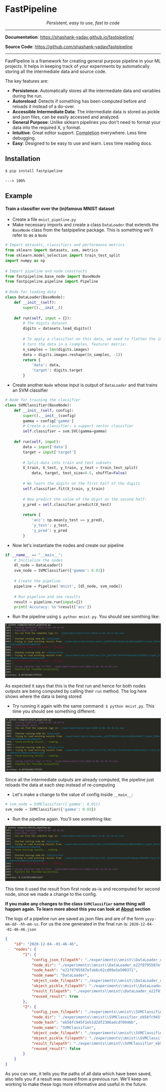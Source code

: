 # FastPipeline

<p align="center">
    <em>Persistent, easy to use, fast to code
</em>
</p>
<!-- <p align="center"> -->
<!-- <a href="https://github.com/tiangolo/fastapi/actions?query=workflow%3ATest" target="_blank">
    <img src="https://github.com/tiangolo/fastapi/workflows/Test/badge.svg" alt="Test">
</a>
<a href="https://codecov.io/gh/tiangolo/fastapi" target="_blank">
    <img src="https://img.shields.io/codecov/c/github/tiangolo/fastapi?color=%2334D058" alt="Coverage">
</a>
<a href="https://pypi.org/project/fastapi" target="_blank">
    <img src="https://img.shields.io/pypi/v/fastapi?color=%2334D058&label=pypi%20package" alt="Package version">
</a> -->
<!-- </p> -->

---

**Documentation**: <a href="https://shashank-yadav.github.io/fastpipeline" target="_blank">https://shashank-yadav.github.io/fastpipeline/</a>

**Source Code**: <a href="https://github.com/shashank-yadav/fastpipeline" target="_blank">https://github.com/shashank-yadav/fastpipeline</a>

---

FastPipeline is a framework for creating general purpose pipeline in your ML projects. It helps in keeping track of your experiments by automatically storing all the intermediate data and source code. 

The key features are:

* **Persistence**: Automatically stores all the intermediate data and variables during the run.
* **Autoreload**: Detects if something has been computed before and reloads it instead of a do-over.
* **Accessible Intermediate Data**: The intermediate data is stored as pickle and json files, can be easily accessed and analyzed.
* **General Purpose**: Unlike sklearn pipelines you don't need to format your data into the required X, y format.
* **Intuitive**: Great editor support. <abbr title="also known as auto-complete, autocompletion, IntelliSense">Completion</abbr> everywhere. Less time debugging.
* **Easy**: Designed to be easy to use and learn. Less time reading docs.

## Installation

<div class="termy">

```console
$ pip install fastpipeline

---> 100%
```

</div>

## Example

#### Train a classifier over the (in)famous MNIST dataset

* Create a file `mnist_pipeline.py`
* Make necessary imports and create a class `DataLoader` that extends the `BaseNode` class from the fastpipeline package. This is something we'll refer to as a `Node`

```Python
# Import datasets, classifiers and performance metrics
from sklearn import datasets, svm, metrics
from sklearn.model_selection import train_test_split
import numpy as np

# Import pipeline and node constructs
from fastpipeline.base_node import BaseNode
from fastpipeline.pipeline import Pipeline

# Node for loading data
class DataLoader(BaseNode):
    def __init__(self):
        super().__init__()
    
    def run(self, input = {}):
        # The digits dataset
        digits = datasets.load_digits()

        # To apply a classifier on this data, we need to flatten the image, to
        # turn the data in a (samples, feature) matrix:
        n_samples = len(digits.images)
        data = digits.images.reshape((n_samples, -1))
        return {
            'data': data,
            'target': digits.target
        }
```

* Create another `Node` whose input is output of `DataLoader` and that trains an SVM classifier
```Python
# Node for training the classifier
class SVMClassifier(BaseNode):
    def __init__(self, config):
        super().__init__(config)
        gamma = config['gamma']
        # Create a classifier: a support vector classifier
        self.classifier = svm.SVC(gamma=gamma)
    
    def run(self, input):
        data = input['data']
        target = input['target']

        # Split data into train and test subsets
        X_train, X_test, y_train, y_test = train_test_split(
            data, target, test_size=0.5, shuffle=False)

        # We learn the digits on the first half of the digits
        self.classifier.fit(X_train, y_train)

        # Now predict the value of the digit on the second half:
        y_pred = self.classifier.predict(X_test)

        return {
            'acc': np.mean(y_test == y_pred),
            'y_test': y_test,
            'y_pred': y_pred 
        }
```
* Now let's instantiate the nodes and create our pipeline
```Python
if __name__ == "__main__":
    # Initialize the nodes
    dl_node = DataLoader()
    svm_node = SVMClassifier({'gamma': 0.01})
    
    # Create the pipeline
    pipeline = Pipeline('mnist', [dl_node, svm_node])

    # Run pipeline and see results
    result = pipeline.run(input={})
    print('Accuracy: %s'%result['acc'])

```
* Run the pipeline using `$ python mnist.py`. You should see somthing like:


![Screenshot](img/fastpipeline_mnist1.jpg)

As expected it says that this is the first run and hence for both nodes outputs are being computed by calling their `run` method. The log here shows where the data is being stored

* Try running it again with the same command: `$ python mnist.py`. This time you should see something different:


![Screenshot](img/fastpipeline_mnist2.jpg)

Since all the intermediate outputs are already computed, the pipeline just reloads the data at each step instead of re-computing

* Let's make a change to the value of config inside `__main__`:
```Python
# svm_node = SVMClassifier({'gamma': 0.01})
svm_node = SVMClassifier({'gamma': 0.03})
```
* Run the pipeline again. You'll see something like:


![Screenshot](img/fastpipeline_mnist3.jpg)

This time it used the result from first node as-is and recomputed for second node, since we made a change to the config. 

**If you make any changes to the class `SVMClassifier` same thing will happen again. To learn more about this you can look at [About](about.md) section**

The logs of a pipeline run are saved as json files and are of the form `yyyy-mm-dd--hh-mm-ss`. For us the one generated in the final run is: `2020-12-04--01-46-46.json`
```json
{
    "id": "2020-12-04--01-46-46",
    "nodes": {
        "1": {
            "config_json_filepath": "./experiments\\mnist\\DataLoader_e22f8795587efab6c62cd09a5e500371\\config.json",
            "node_dir": "./experiments\\mnist\\DataLoader_e22f8795587efab6c62cd09a5e500371",
            "node_hash": "e22f8795587efab6c62cd09a5e500371",
            "node_name": "DataLoader",
            "object_code_filepath": "./experiments\\mnist\\DataLoader_e22f8795587efab6c62cd09a5e500371\\DataLoader.py",
            "object_pickle_filepath": "./experiments\\mnist\\DataLoader_e22f8795587efab6c62cd09a5e500371\\DataLoader.pkl",
            "result_filepath": "./experiments\\mnist\\DataLoader_e22f8795587efab6c62cd09a5e500371\\input_99914b932bd37a50b983c5e7c90ae93b\\result_811e24983e1b55206e53cafddeacd384.pkl",
            "reused_result": true
        },
        "2": {
            "config_json_filepath": "./experiments\\mnist\\SVMClassifier_eb56fc945f1e51d2df2306adcdf0946b\\config.json",
            "node_dir": "./experiments\\mnist\\SVMClassifier_eb56fc945f1e51d2df2306adcdf0946b",
            "node_hash": "eb56fc945f1e51d2df2306adcdf0946b",
            "node_name": "SVMClassifier",
            "object_code_filepath": "./experiments\\mnist\\SVMClassifier_eb56fc945f1e51d2df2306adcdf0946b\\SVMClassifier.py",
            "object_pickle_filepath": "./experiments\\mnist\\SVMClassifier_eb56fc945f1e51d2df2306adcdf0946b\\SVMClassifier.pkl",
            "result_filepath": "./experiments\\mnist\\SVMClassifier_eb56fc945f1e51d2df2306adcdf0946b\\input_811e24983e1b55206e53cafddeacd384\\result_9eab81159e86abf42ac527566644e927.pkl",
            "reused_result": false
        }
    }
}
```
As you can see, it tells you the paths of all data which have been saved, also tells you if a result was reused from a previous run. We'll keep on working to make these logs more informative and useful in the future.




